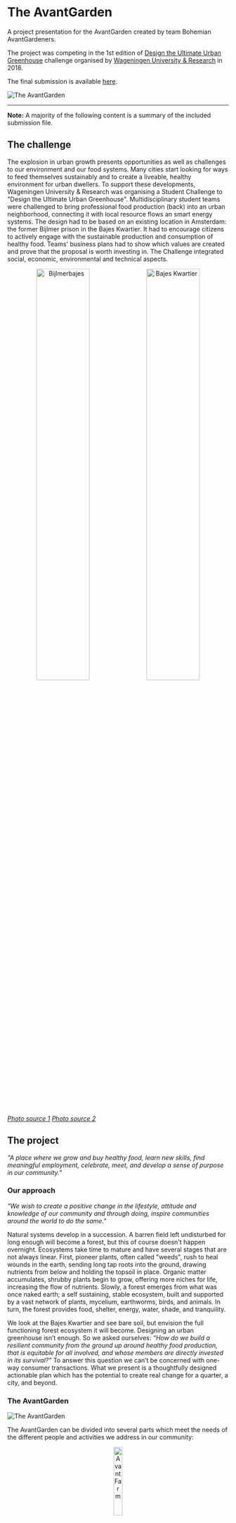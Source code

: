 # The AvantGarden

A project presentation for the AvantGarden created by team Bohemian AvantGardeners.

The project was competing in the 1st edition of [Design the Ultimate Urban Greenhouse](https://www.wur.nl/en/Education-Programmes/Current-Students/Student-Challenge/Design-the-ultimate-urban-greenhouse-1/First-edition-Urban-Greenhouse-Challenge.htm) challenge organised by [Wageningen University & Research](https://www.wur.nl/) in 2018.

The final submission is available [here](https://avantgardeners.cz/files/AvantGarden-Dossier).

![The AvantGarden](https://avantgardeners.cz/img/architecture/avantgarden_front.jpg)

---

**Note:** A majority of the following content is a summary of the included submission file.

## The challenge
The explosion in urban growth presents opportunities as well as challenges to our environment and our food systems. Many cities start looking for ways to feed themselves sustainably and to create a liveable, healthy environment for urban dwellers. To support these developments, Wageningen University & Research was organising a Student Challenge to "Design the Ultimate Urban Greenhouse". Multidisciplinary student teams were challenged to bring professional food production (back) into an urban neighborhood, connecting it with local resource flows an smart energy systems. The design had to be based on an existing location in Amsterdam: the former Bijlmer prison in the Bajes Kwartier. It had to encourage citizens to actively engage with the sustainable production and consumption of healthy food. Teams' business plans had to show which values are created and prove that the proposal is worth investing in. The Challenge integrated social, economic, environmental and technical aspects.

<p align="center">
<img src="https://upload.wikimedia.org/wikipedia/commons/thumb/f/f8/Bijlmerbajes%3B_juli_2017.jpg/1280px-Bijlmerbajes%3B_juli_2017.jpg" alt="Bijlmerbajes" width="49%"></img>
<img src="https://www.rijksvastgoedbedrijf.nl/binaries/medium/content/gallery/rijksvastgoedbedrijf/content-afbeeldingen/vastgoed/amsterdam-wenckebachweg-48-bijlmer/amsterdam-wenckebachweg-48-bijlmerbajes-luchtfoto.jpg" alt="Bajes Kwartier" width="49%"></img>

<a href="https://nl.wikipedia.org/wiki/Bijlmerbajes#/media/Bestand:Bijlmerbajes;_juli_2017.jpg"><i>Photo source 1</i></a>
<a href="https://www.rijksvastgoedbedrijf.nl/vastgoed/verkocht/amsterdam-wenckebachweg-48"><i>Photo source 2</i></a>
</p>

## The project

*"A place where we grow and buy healthy food, learn new skills, find meaningful employment, celebrate, meet, and develop a sense of purpose in our community."*

### Our approach

*"We wish to create a positive change in the lifestyle, attitude and knowledge of our community and through doing, inspire communities around the world to do the same."*

Natural systems develop in a succession. A barren field left undisturbed for long enough will become a forest, but this of course doesn't happen overnight. Ecosystems take time to mature and have several stages that are not always linear. First, pioneer plants, often called "weeds", rush to heal wounds in the earth, sending long tap roots into the ground, drawing nutrients from below and holding the topsoil in place. Organic matter accumulates, shrubby plants begin to grow, offering more niches for life, increasing the flow of nutrients. Slowly, a forest emerges from what was once naked earth; a self sustaining, stable ecosystem, built and supported by a vast network of plants, mycelium, earthworms, birds, and animals. In turn, the forest provides food, shelter, energy, water, shade, and tranquility.

We look at the Bajes Kwartier and see bare soil, but envision the full functioning forest ecosystem it will become. Designing an urban greenhouse isn’t enough. So we asked ourselves: *“How do we build a resilient community from the ground up around healthy food production, that is equitable for all involved, and whose members are directly invested in its survival?”* To answer this question we can’t be concerned with one-way consumer transactions. What we present is a thoughtfully designed actionable plan which has the potential to create real change for a quarter, a city, and beyond.


### The AvantGarden

![The AvantGarden](https://avantgardeners.cz/img/architecture/avantgarden_persp1.jpg)

The AvantGarden can be divided into several parts which meet the needs of the different people and activities we address in our community:

<p align="center">
<img src="https://avantgardeners.cz/img/avantgarden/avantgarden_farm.jpg" alt="AvantFarm" width="20%">

<b>AvantFarm</b>
</p>

At the AvantFarm we produce essential nutrition, primarily for ourselves, the community of the B²COOP. We seek in every way to mimic nature. We designed a holistic food web connecting independent, but mutually beneficial cycles of aquaponics, plants, mushrooms, and insects. We wholeheartedly support aquaponics as a source of nutrients rather than any synthetic solution. Aquaponics allows a truly circular model of production through which we manage to capture, supply, and recirculate nutrients for our ecosystem while creating value in all its stages.

<p align="center">
<img src="https://avantgardeners.cz/img/avantgarden/avantgarden_market.jpg" alt="AvantMarket" width="20%">

<b>AvantMarket</b>
</p>

The AvantMarket is where the harvest arrives to supply essential healthy food to the citizens of the Bajes Kwartier. The harvest comes from the AvantGarden, but not exclusively. Some products, such as wheat, can be produced in our system but make much more sense to grow outdoors at a different scale. Therefore, we seek to cooperate for high-nutritional produce, sourced locally and responsibly, rather than compete and disrupt the local business environment. The AvantMarket is designed as a farmer’s market held year round. Each stand in the AvantMarket tells the story of the farmer. B²COOP provides the space for the stand and B²COOPmembers-employees work as the cashiers, stock managers and cleaners of the market.

<p align="center">
<img src="https://avantgardeners.cz/img/avantgarden/avantgarden_community.jpg" alt="AvantCommunity" width="20%">

<b>AvantCommunity</b>
</p>

*“If niches are opportunities in space, cycles are opportunity in time” (Mollison, 1988)*. The AvantGarden is full of both kinds of opportunities to accommodate a wide range of activities and meet the needs and wishes of all our AvantCommunity. Not a single space in the common area of the AvantGarden is used for only one purpose. We have a cowork hub, which can be used as study space or library as well, kids playground which becomes a summer cinema & event space, green meeting rooms used either for classes or business meetings, a hackerspace where people can build and experiment, and a public kitchen easily transformed into a dinner party room. Apart from spaces of the AvantGarden that are accessible based on membership or rent, there are some public areas: "The Hill" and the rooftop Permagarden Café.

<p align="center">
<img src="https://avantgardeners.cz/img/avantgarden/avantgarden_world.jpg" alt="AvantWorld" width="20%">

<b>AvantWorld</b>
</p>

As the building and its community grows, it transforms its surroundings and beyond. The profits of from the AvantGarden are invested back into B², creating an edible quarter filled with fruit trees and berry bushes and community events. We aspire to be the model for other urban neighborhoods and through our B²Apprentice program we will create a network of village communities springing up in urban areas of Amsterdam and around the AvantWorld.

### The community

![The community](https://avantgardeners.cz/img/architecture/avantgarden_market.jpg)

We borrow our overarching philosophy from permaculture, where cooperation is the basis of existing life systems and future survival. With that in mind, we have designed a multi-stakeholder cooperative B²COOP: a cooperative of citizens living in the Bijlmer Bajes (B²), the AvantGardeners, other local farmers and small businesses, working together to build lasting relationships based upon fair prices and wages, and forming community in a common effort to provide the essentials for a healthy, fulfilling life.

B²COOP is the legal organization that embodies the ethical principles guiding the succession to a resilient community around the AvantGarden. By investing into B²COOP, you invest directly into your community, lifestyle and neighborhood prosperity. In return you receive healthy food, and the opportunity to be apart of something bigger than yourself. All of the profits of B²COOP are reinvested back into the AvantGarden mission, supporting community development and slowly bringing change to the way urban areas feed themselves.

Around the world we see a monoculture of food production, but also of culture. To avoid this, we have devised a local currency, B²Coin. Each of us in B²COOP can either invest money or time into the community, and running of the AvantGarden. There are many opportunities to obtain ownership through work, all creating social value, increasing employment, and lowering costs. B²Coin circulates within the kwartier; the money you pay employs your neighbor who then buys your crafts, and so on.

## Authors

The AvantGarden project was created by a team students of [Czech University of Life Sciences in Prague](https://www.czu.cz/en/) named The Bohemian AvantGardeners.

<p align="center">
<img src="https://avantgardeners.cz/img/logo/logo_white.png" alt="AvantWorld" width="20%">
</p>

Individually we specialise in various fields of agriculture, waste management, economics, social dynamics, and architecture, but as a team it gave us a unique opportunity to understand the future of food production better. We believe that behind real changes stands a cooperation of many and that answers can be found through building human-scale solutions. The nature inspires us to experiment and develop spaces that make people and environment healthier.

### Members

| Name | Responsibility |
| :---         |     :---      |
| Lucie Dudáková | Team coordinator |
| Jiří Bartoš | AvantFarm design, economics, financial analysis |
| Veronika Tůmová | AvantFarm design, aquaponics production design, economics |
| Brett Gallagher | Cooperative system design, economic model, mushrooms production design |
| Lucie Hladíková | Permaculture rooftop design, social embedding |
| Michaela Sedláková | Circularity, enegry and water systems, social embedding |
| Anna Pereponova | Snail production design |
| Karolína Pumprová | Plant production design |
| Matyáš Smutný | Insect production design  |
| Jakub Med | Architecture |
| Johana Šimčíková | Architecture |

### Acknowledgments

We would like express special thanks to our university Czech University of Life Sciences in Prague, namely Ing. Dana Výlupková and prof. PhDr. Michal Lošťák, Ph.D. for their project support.

Also we would like to sincerely thank experts who were willing to listen to our ideas and gave us a constructive feedback, namely to Ing. Vratislava Janovská Ph.D., MSc Vojtěch Vosecký, Mgr. Jan Richtr, Ing. Arch Vratislav Danda, RNDr. Oldřich Vacek, CSc., Lucie Sovová, Ing. Martin Kulma and Ing. Jiří Patoka.
